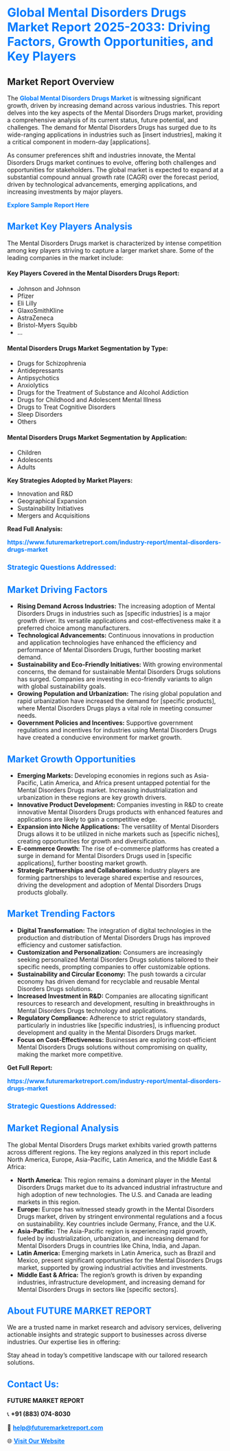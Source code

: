 <h1 style="color: #007BFF;">Global Mental Disorders Drugs Market Report 2025-2033: Driving Factors, Growth Opportunities, and Key Players</h1>

<section id="overview">
<h2>Market Report Overview</h2>
<p>The <a href="https://www.futuremarketreport.com/industry-report/mental-disorders-drugs-market" style="color: #007BFF; text-decoration: none;"><strong>Global Mental Disorders Drugs Market</strong></a> is witnessing significant growth, driven by increasing demand across various industries. This report delves into the key aspects of the Mental Disorders Drugs market, providing a comprehensive analysis of its current status, future potential, and challenges. The demand for Mental Disorders Drugs has surged due to its wide-ranging applications in industries such as [insert industries], making it a critical component in modern-day [applications].</p>
<p>As consumer preferences shift and industries innovate, the Mental Disorders Drugs market continues to evolve, offering both challenges and opportunities for stakeholders. The global market is expected to expand at a substantial compound annual growth rate (CAGR) over the forecast period, driven by technological advancements, emerging applications, and increasing investments by major players.</p>
</section>

<section id="overview">
<p><a href="https://www.futuremarketreport.com/request-sample/reportId=105943" style="color: #007BFF; text-decoration: none;"><strong>Explore Sample Report Here</strong></a></p>
</section>

<section id="key-players">
<h2 style="color: #007BFF;">Market Key Players Analysis</h2>
<p>The Mental Disorders Drugs market is characterized by intense competition among key players striving to capture a larger market share. Some of the leading companies in the market include:</p>
<h4>Key Players Covered in the Mental Disorders Drugs Report:</h4>
<ul><li>Johnson and Johnson</li><li>Pfizer</li><li>Eli Lilly</li><li>GlaxoSmithKline</li><li>AstraZeneca</li><li>Bristol-Myers Squibb</li><li>...</li></ul>
<h4>Mental Disorders Drugs Market Segmentation by Type:</h4>
<ul><li>Drugs for Schizophrenia</li><li>Antidepressants</li><li>Antipsychotics</li><li>Anxiolytics</li><li>Drugs for the Treatment of Substance and Alcohol Addiction</li><li>Drugs for Childhood and Adolescent Mental Illness</li><li>Drugs to Treat Cognitive Disorders</li><li>Sleep Disorders</li><li>Others</li></ul>

<h4>Mental Disorders Drugs Market Segmentation by Application:</h4>
<ul><li>Children</li><li>Adolescents</li><li>Adults</li></ul>
<p><strong>Key Strategies Adopted by Market Players:</strong></p>
<ul>
<li>Innovation and R&D</li>
<li>Geographical Expansion</li>
<li>Sustainability Initiatives</li>
<li>Mergers and Acquisitions</li>
</ul>
</section>

<section>
<p><strong>Read Full Analysis: </strong></p><a href="https://www.futuremarketreport.com/industry-report/mental-disorders-drugs-market" style="color: #007BFF; text-decoration: none;"><strong>https://www.futuremarketreport.com/industry-report/mental-disorders-drugs-market</strong></a>
<h3 style="color: #007BFF;">Strategic Questions Addressed:</h3>
</section>

<section id="driving-factors">
<h2 style="color: #007BFF;">Market Driving Factors</h2>
<ul>
<li><strong>Rising Demand Across Industries:</strong> The increasing adoption of Mental Disorders Drugs in industries such as [specific industries] is a major growth driver. Its versatile applications and cost-effectiveness make it a preferred choice among manufacturers.</li>
<li><strong>Technological Advancements:</strong> Continuous innovations in production and application technologies have enhanced the efficiency and performance of Mental Disorders Drugs, further boosting market demand.</li>
<li><strong>Sustainability and Eco-Friendly Initiatives:</strong> With growing environmental concerns, the demand for sustainable Mental Disorders Drugs solutions has surged. Companies are investing in eco-friendly variants to align with global sustainability goals.</li>
<li><strong>Growing Population and Urbanization:</strong> The rising global population and rapid urbanization have increased the demand for [specific products], where Mental Disorders Drugs plays a vital role in meeting consumer needs.</li>
<li><strong>Government Policies and Incentives:</strong> Supportive government regulations and incentives for industries using Mental Disorders Drugs have created a conducive environment for market growth.</li>
</ul>
</section>

<section id="growth-opportunities">
<h2 style="color: #007BFF;">Market Growth Opportunities</h2>
<ul>
<li><strong>Emerging Markets:</strong> Developing economies in regions such as Asia-Pacific, Latin America, and Africa present untapped potential for the Mental Disorders Drugs market. Increasing industrialization and urbanization in these regions are key growth drivers.</li>
<li><strong>Innovative Product Development:</strong> Companies investing in R&D to create innovative Mental Disorders Drugs products with enhanced features and applications are likely to gain a competitive edge.</li>
<li><strong>Expansion into Niche Applications:</strong> The versatility of Mental Disorders Drugs allows it to be utilized in niche markets such as [specific niches], creating opportunities for growth and diversification.</li>
<li><strong>E-commerce Growth:</strong> The rise of e-commerce platforms has created a surge in demand for Mental Disorders Drugs used in [specific applications], further boosting market growth.</li>
<li><strong>Strategic Partnerships and Collaborations:</strong> Industry players are forming partnerships to leverage shared expertise and resources, driving the development and adoption of Mental Disorders Drugs products globally.</li>
</ul>
</section>

<section id="trending-factors">
<h2 style="color: #007BFF;">Market Trending Factors</h2>
<ul>
<li><strong>Digital Transformation:</strong> The integration of digital technologies in the production and distribution of Mental Disorders Drugs has improved efficiency and customer satisfaction.</li>
<li><strong>Customization and Personalization:</strong> Consumers are increasingly seeking personalized Mental Disorders Drugs solutions tailored to their specific needs, prompting companies to offer customizable options.</li>
<li><strong>Sustainability and Circular Economy:</strong> The push towards a circular economy has driven demand for recyclable and reusable Mental Disorders Drugs solutions.</li>
<li><strong>Increased Investment in R&D:</strong> Companies are allocating significant resources to research and development, resulting in breakthroughs in Mental Disorders Drugs technology and applications.</li>
<li><strong>Regulatory Compliance:</strong> Adherence to strict regulatory standards, particularly in industries like [specific industries], is influencing product development and quality in the Mental Disorders Drugs market.</li>
<li><strong>Focus on Cost-Effectiveness:</strong> Businesses are exploring cost-efficient Mental Disorders Drugs solutions without compromising on quality, making the market more competitive.</li>
</ul>
</section>

<section>
<p><strong>Get Full Report: </strong></p><a href="https://www.futuremarketreport.com/industry-report/mental-disorders-drugs-market" style="color: #007BFF; text-decoration: none;"><strong>https://www.futuremarketreport.com/industry-report/mental-disorders-drugs-market</strong></a>
<h3 style="color: #007BFF;">Strategic Questions Addressed:</h3>
</section>


<section id="regional-analysis">
<h2 style="color: #007BFF;">Market Regional Analysis</h2>
<p>The global Mental Disorders Drugs market exhibits varied growth patterns across different regions. The key regions analyzed in this report include North America, Europe, Asia-Pacific, Latin America, and the Middle East & Africa:</p>
<ul>
<li><strong>North America:</strong> This region remains a dominant player in the Mental Disorders Drugs market due to its advanced industrial infrastructure and high adoption of new technologies. The U.S. and Canada are leading markets in this region.</li>
<li><strong>Europe:</strong> Europe has witnessed steady growth in the Mental Disorders Drugs market, driven by stringent environmental regulations and a focus on sustainability. Key countries include Germany, France, and the U.K.</li>
<li><strong>Asia-Pacific:</strong> The Asia-Pacific region is experiencing rapid growth, fueled by industrialization, urbanization, and increasing demand for Mental Disorders Drugs in countries like China, India, and Japan.</li>
<li><strong>Latin America:</strong> Emerging markets in Latin America, such as Brazil and Mexico, present significant opportunities for the Mental Disorders Drugs market, supported by growing industrial activities and investments.</li>
<li><strong>Middle East & Africa:</strong> The region’s growth is driven by expanding industries, infrastructure development, and increasing demand for Mental Disorders Drugs in sectors like [specific sectors].</li>
</ul>
</section>

<footer>
<h2 style="color: #007BFF;">About FUTURE MARKET REPORT</h2>
<p>We are a trusted name in market research and advisory services, delivering actionable insights and strategic support to businesses across diverse industries. Our expertise lies in offering:</p>

<p>Stay ahead in today’s competitive landscape with our tailored research solutions.</p>

<h2 style="color: #007BFF;">Contact Us:</h2>
<p><strong>FUTURE MARKET REPORT</strong></p>
<p>📞 <strong>+91 (883) 074-8030</strong></p>
<p>📧 <strong><a href="mailto:help@futuremarketreport.com" style="color: #007BFF;">help@futuremarketreport.com</a></strong></p>
<p>🌐 <strong><a href="https://www.futuremarketreport.com/" style="color: #007BFF;">Visit Our Website</a></strong></p>
</footer>